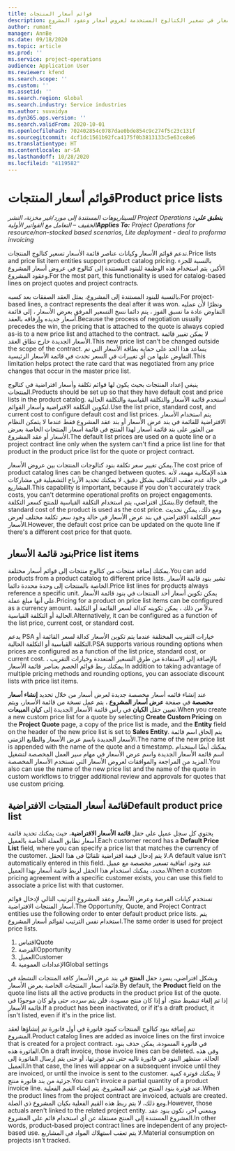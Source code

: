 ```yaml
---
title: قوائم أسعار المنتجات
description: يقدم هذا الموضوع معلومات حول قوائم الأسعار في تسعير الكتالوج المستخدمة لعروض أسعار وعقود المشروع.
author: rumant
manager: AnnBe
ms.date: 09/18/2020
ms.topic: article
ms.prod: ''
ms.service: project-operations
audience: Application User
ms.reviewer: kfend
ms.search.scope: ''
ms.custom: ''
ms.assetid: ''
ms.search.region: Global
ms.search.industry: Service industries
ms.author: suvaidya
ms.dyn365.ops.version: ''
ms.search.validFrom: 2020-10-01
ms.openlocfilehash: 702402854c0787dae0bde854c9c274f5c23c131f
ms.sourcegitcommit: 4cf1dc1561b92fca4175f0b3813133c5e63ce8e6
ms.translationtype: HT
ms.contentlocale: ar-SA
ms.lasthandoff: 10/28/2020
ms.locfileid: "4119582"
---
```

# <a name="product-price-lists"></a><span data-ttu-id="c1a8f-103">قوائم أسعار المنتجات</span><span class="sxs-lookup"><span data-stu-id="c1a8f-103">Product price lists</span></span>

<span data-ttu-id="c1a8f-104">_**ينطبق علي:** ‏‫Project Operations للسيناريوهات المستندة إلى مورد/غير مخزنة‬، ‏‫النشر الخفيف – التعامل مع الفواتير الأولية‬_</span><span class="sxs-lookup"><span data-stu-id="c1a8f-104">_**Applies To:** Project Operations for resource/non-stocked based scenarios, Lite deployment - deal to proforma invoicing_</span></span>

<span data-ttu-id="c1a8f-105">تدعم قوائم الأسعار وكيانات عناصر قائمة الأسعار تسعير كتالوج المنتجات.</span><span class="sxs-lookup"><span data-stu-id="c1a8f-105">Price lists and price list item entities support product catalog pricing.</span></span> <span data-ttu-id="c1a8f-106">بالنسبة للجزء الأكبر، يتم استخدام هذه الوظيفة للبنود المستندة إلى كتالوج في عروض أسعار المشروع وعقود المشروع.</span><span class="sxs-lookup"><span data-stu-id="c1a8f-106">For the most part, this functionality is used for catalog-based lines on project quotes and project contracts.</span></span>

<span data-ttu-id="c1a8f-107">بالنسبة للبنود المستندة إلى المشروع، يمثل العقد الصفقات بعد كسبه.</span><span class="sxs-lookup"><span data-stu-id="c1a8f-107">For project-based lines, a contract represents the deal after it was won.</span></span> <span data-ttu-id="c1a8f-108">ونظرًا لأن عمليه التفاوض عادة ما تسبق الفوز ، يتم دائما نسخ التسعير المرفق بعرض الأسعار ، إلى قائمة أسعار جديده وإرفاقه بالعقد.</span><span class="sxs-lookup"><span data-stu-id="c1a8f-108">Because the process of negotiation usually precedes the win, the pricing that is attached to the quote is always copied as-is to a new price list and attached to the contract.</span></span> <span data-ttu-id="c1a8f-109">لا يمكن تغيير قائمة الأسعار الجديدة خارج نطاق العقد.</span><span class="sxs-lookup"><span data-stu-id="c1a8f-109">This new price list can't be changed outside the scope of the contract.</span></span> <span data-ttu-id="c1a8f-110">يساعد هذا الحد على حماية بطاقة الأسعار التي تم التفاوض عليها من أي تغييرات في السعر تحدث في قائمة الأسعار الرئيسية.</span><span class="sxs-lookup"><span data-stu-id="c1a8f-110">This limitation helps protect the rate card that was negotiated from any price changes that occur in the master price list.</span></span>

<span data-ttu-id="c1a8f-111">ينبغي إعداد المنتجات بحيث يكون لها قوائم تكلفة وأسعار افتراضية في كتالوج المنتجات.</span><span class="sxs-lookup"><span data-stu-id="c1a8f-111">Products should be set up so that they have default cost and price lists in the product catalog.</span></span> <span data-ttu-id="c1a8f-112">استخدم قائمة الأسعار والتكلفة القياسية والتكلفة الحالية لتكوين التكلفة الافتراضية وأسعار القوائم.</span><span class="sxs-lookup"><span data-stu-id="c1a8f-112">Use the list price, standard cost, and current cost to configure default cost and list prices.</span></span> <span data-ttu-id="c1a8f-113">يتم استخدام الأسعار الافتراضية للقائمة في بند عرض الأسعار أو بند عقد المشروع فقط عندما لا يتمكن النظام من العثور على بند قائمة أسعار لهذا المنتج في قائمة أسعار المنتجات الخاصة بعرض الأسعار أو عقد المشروع.</span><span class="sxs-lookup"><span data-stu-id="c1a8f-113">The default list prices are used on a quote line or a project contract line only when the system can't find a price list line for that product in the product price list for the quote or project contract.</span></span>

<span data-ttu-id="c1a8f-114">يمكن تغيير سعر تكلفة بنود كتالوجات المنتجات بين عروض الأسعار.</span><span class="sxs-lookup"><span data-stu-id="c1a8f-114">The cost price of product catalog lines can be changed between quotes.</span></span> <span data-ttu-id="c1a8f-115">هذه الإمكانية مهمة، لأنه في حالة عدم تعقب التكاليف بشكل دقيق، لا يمكنك تحديد الأرباح التشغيلية في مشاركات المشاريع.</span><span class="sxs-lookup"><span data-stu-id="c1a8f-115">This capability is important, because if you don't accurately track costs, you can't determine operational profits on project engagements.</span></span> <span data-ttu-id="c1a8f-116">بشكل افتراضي، يتم استخدام التكلفة القياسية للمنتج كسعر التكلفة.</span><span class="sxs-lookup"><span data-stu-id="c1a8f-116">By default, the standard cost of the product is used as the cost price.</span></span> <span data-ttu-id="c1a8f-117">ومع ذلك، يمكن تحديث سعر التكلفة الافتراضي في بند عرض الأسعار في حالة وجود سعر تكلفة مختلف لعرض الأسعار.</span><span class="sxs-lookup"><span data-stu-id="c1a8f-117">However, the default cost price can be updated on the quote line if there's a different cost price for that quote.</span></span>

## <a name="price-list-items"></a><span data-ttu-id="c1a8f-118">بنود قائمة الأسعار</span><span class="sxs-lookup"><span data-stu-id="c1a8f-118">Price list items</span></span>

<span data-ttu-id="c1a8f-119">يمكنك إضافة منتجات من كتالوج منتجات إلى قوائم أسعار مختلفة.</span><span class="sxs-lookup"><span data-stu-id="c1a8f-119">You can add products from a product catalog to different price lists.</span></span> <span data-ttu-id="c1a8f-120">تشير بنود قائمة الأسعار الخاصة بالمنتجات إلى وحدة محددة دائما.</span><span class="sxs-lookup"><span data-stu-id="c1a8f-120">Price list lines for products always reference a specific unit.</span></span> <span data-ttu-id="c1a8f-121">يمكن تكوين أسعار أحد المنتجات في بنود قائمة الأسعار على أنها مبلغ عملة.</span><span class="sxs-lookup"><span data-stu-id="c1a8f-121">Pricing for a product on price list items can be configured as a currency amount.</span></span> <span data-ttu-id="c1a8f-122">بدلاً من ذلك ، يمكن تكوينه كدالة لسعر القائمة أو التكلفة الحالية أو التكلفة القياسية.</span><span class="sxs-lookup"><span data-stu-id="c1a8f-122">Alternatively, it can be configured as a function of the list price, current cost, or standard cost.</span></span>

<span data-ttu-id="c1a8f-123">يدعم PSA خيارات التقريب المختلفة عندما يتم تكوين الأسعار كدالة لسعر القائمة أو التكلفة القياسية أو التكلفة الحالية.</span><span class="sxs-lookup"><span data-stu-id="c1a8f-123">PSA supports various rounding options when prices are configured as a function of the list price, standard cost, or current cost.</span></span> <span data-ttu-id="c1a8f-124">بالإضافة إلى الاستفادة من طرق التسعير المتعددة وخيارات التقريب ، يمكنك ربط قوائم الخصم بعناصر قائمة الأسعار.</span><span class="sxs-lookup"><span data-stu-id="c1a8f-124">In addition to taking advantage of multiple pricing methods and rounding options, you can associate discount lists with price list items.</span></span> 

<span data-ttu-id="c1a8f-125">عند إنشاء قائمه أسعار مخصصة جديدة لعرض أسعار من خلال تحديد **إنشاء أسعار محصصة** في صفحة **عرض أسعار المشروع** ، يتم عمل نسخة من قائمة الأسعار، ويتم تعيين حقل **الكيان** في رأس قائمة الأسعار الجديدة إلى **كيان المبيعات**.</span><span class="sxs-lookup"><span data-stu-id="c1a8f-125">When you create a new custom price list for a quote by selecting **Create Custom Pricing** on the **Project Quote** page, a copy of the price list is made, and the **Entity** field on the header of the new price list is set to **Sales Entity**.</span></span> <span data-ttu-id="c1a8f-126">يتم إلحاق اسم قائمة الأسعار الجديدة باسم عرض الأسعار والطابع الزمني.</span><span class="sxs-lookup"><span data-stu-id="c1a8f-126">The name of the new price list is appended with the name of the quote and a timestamp.</span></span> <span data-ttu-id="c1a8f-127">يمكنك أيضًا استخدام اسم قائمة الأسعار الجديدة واسم عرض الأسعار في مهام سير العمل المخصصة لتشغيل المزيد من المراجعة والموافقات لعروض الأسعار التي تستخدم الأسعار المخصصة.</span><span class="sxs-lookup"><span data-stu-id="c1a8f-127">You also can use the name of the new price list and the name of the quote in custom workflows to trigger additional review and approvals for quotes that use custom pricing.</span></span>

 
## <a name="default-product-price-list"></a><span data-ttu-id="c1a8f-128">قائمة أسعار المنتجات الافتراضية</span><span class="sxs-lookup"><span data-stu-id="c1a8f-128">Default product price list</span></span>
<span data-ttu-id="c1a8f-129">يحتوي كل سجل عميل على حقل **قائمة الأسعار الافتراضية**، حيث يمكنك تحديد قائمة أسعار تطابق العملة الخاصة بالعميل.</span><span class="sxs-lookup"><span data-stu-id="c1a8f-129">Each customer record has a **Default Price List** field, where you can specify a price list that matches the currency of the customer.</span></span> <span data-ttu-id="c1a8f-130">لا يتم إدخال قيمة افتراضية تلقائيًا في هذا الحقل.</span><span class="sxs-lookup"><span data-stu-id="c1a8f-130">A default value isn't automatically entered in this field.</span></span> <span data-ttu-id="c1a8f-131">عند وجود اتفاقية تسعير مخصصة مع عميل محدد، يمكنك استخدام هذا الحقل لربط قائمة أسعار بهذا العميل.</span><span class="sxs-lookup"><span data-stu-id="c1a8f-131">When a custom pricing agreement with a specific customer exists, you can use this field to associate a price list with that customer.</span></span>

<span data-ttu-id="c1a8f-132">تستخدم كيانات الفرصة وعرض الأسعار وعقد المشروع الترتيب التالي لإدخال قوائم أسعار المنتجات الافتراضية.</span><span class="sxs-lookup"><span data-stu-id="c1a8f-132">The Opportunity, Quote, and Project Contract entities use the following order to enter default product price lists.</span></span> <span data-ttu-id="c1a8f-133">يتم استخدام نفس الترتيب لقوائم أسعار المشروع.</span><span class="sxs-lookup"><span data-stu-id="c1a8f-133">The same order is used for project price lists.</span></span>

1.  <span data-ttu-id="c1a8f-134">اقتباس</span><span class="sxs-lookup"><span data-stu-id="c1a8f-134">Quote</span></span>
2.  <span data-ttu-id="c1a8f-135">الفرصة</span><span class="sxs-lookup"><span data-stu-id="c1a8f-135">Opportunity</span></span>
3.  <span data-ttu-id="c1a8f-136">العميل</span><span class="sxs-lookup"><span data-stu-id="c1a8f-136">Customer</span></span>
4.  <span data-ttu-id="c1a8f-137">الإعدادات العمومية</span><span class="sxs-lookup"><span data-stu-id="c1a8f-137">Global settings</span></span> 

<span data-ttu-id="c1a8f-138">وبشكل افتراضي، يسرد حقل **المنتج** في بند عرض الأسعار كافة المنتجات النشطة في قائمة أسعار المنتجات الخاصة بعرض الأسعار.</span><span class="sxs-lookup"><span data-stu-id="c1a8f-138">By default, the **Product** field on the quote line lists all the active products in the product price list of the quote.</span></span> <span data-ttu-id="c1a8f-139">إذا تم إلغاء تنشيط منتج، أو إذا كان منتج مسودة، فلن يتم سرده، حتى ولو كان موجودًا في قائمة الأسعار.</span><span class="sxs-lookup"><span data-stu-id="c1a8f-139">If a product has been inactivated, or if it's a draft product, it isn't listed, even if it's in the price list.</span></span> 

<span data-ttu-id="c1a8f-140">تتم إضافة بنود كتالوج المنتجات كبنود فاتورة في أول فاتورة تم إنشاؤها لعقد المشروع.</span><span class="sxs-lookup"><span data-stu-id="c1a8f-140">Product catalog lines are added as invoice lines on the first invoice that is created for a project contract.</span></span> <span data-ttu-id="c1a8f-141">في فاتورة المسودة، يمكن حذف بنود الفاتورة هذه.</span><span class="sxs-lookup"><span data-stu-id="c1a8f-141">On a draft invoice, those invoice lines can be deleted.</span></span> <span data-ttu-id="c1a8f-142">وفي هذه الحالة، ستظهر البنود في فاتورة تاليه حتى تتم فوترتها، أو حتى يتم إرسال الفاتورة إلى العميل.</span><span class="sxs-lookup"><span data-stu-id="c1a8f-142">In that case, the lines will appear on a subsequent invoice until they are invoiced, or until the invoice is sent to the customer.</span></span> <span data-ttu-id="c1a8f-143">لا يمكنك فوترة كمية جزئية من بند فاتورة منتج.</span><span class="sxs-lookup"><span data-stu-id="c1a8f-143">You can't invoice a partial quantity of a product invoice line.</span></span> <span data-ttu-id="c1a8f-144">عند فوترة بنود المنتج من عقد المشروع، يتم إنشاء القيم الفعلية.</span><span class="sxs-lookup"><span data-stu-id="c1a8f-144">When the product lines from the project contract are invoiced, actuals are created.</span></span> <span data-ttu-id="c1a8f-145">ومع ذلك، لا يتم ربط هذه القيم الفعلية بكيان المشروع ذي الصلة.</span><span class="sxs-lookup"><span data-stu-id="c1a8f-145">However, those actuals aren't linked to the related project entity.</span></span> <span data-ttu-id="c1a8f-146">وبمعني آخر، تكون بنود عقد المشروع المستندة إلى المنتج مستقلة عن أي استخدام قائم على المشروع.</span><span class="sxs-lookup"><span data-stu-id="c1a8f-146">In other words, product-based project contract lines are independent of any project-based use.</span></span> <span data-ttu-id="c1a8f-147">لا يتم تعقب استهلاك المواد في المشاريع.</span><span class="sxs-lookup"><span data-stu-id="c1a8f-147">Material consumption on projects isn't tracked.</span></span>
